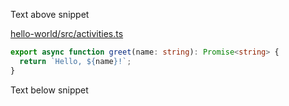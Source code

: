 Text above snippet

<!--SNIPSTART typescript-hello-activity-->
[hello-world/src/activities.ts](https://github.com/temporalio/samples-typescript/blob/master/hello-world/src/activities.ts)
```ts
export async function greet(name: string): Promise<string> {
  return `Hello, ${name}!`;
}
```
<!--SNIPEND-->

Text below snippet


